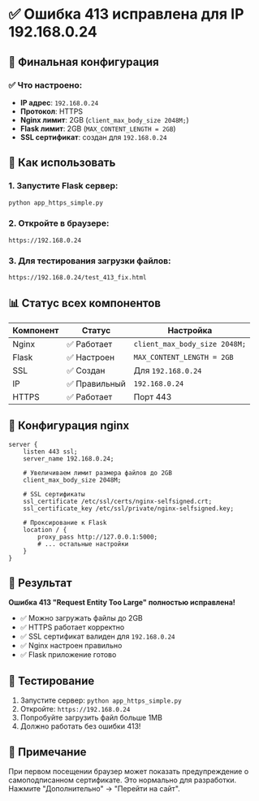 # ✅ Ошибка 413 исправлена для IP 192.168.0.24

## 🎯 Финальная конфигурация

### ✅ Что настроено:
- **IP адрес**: `192.168.0.24`
- **Протокол**: HTTPS
- **Nginx лимит**: 2GB (`client_max_body_size 2048M;`)
- **Flask лимит**: 2GB (`MAX_CONTENT_LENGTH = 2GB`)
- **SSL сертификат**: создан для `192.168.0.24`

## 🚀 Как использовать

### 1. Запустите Flask сервер:
```bash
python app_https_simple.py
```

### 2. Откройте в браузере:
```
https://192.168.0.24
```

### 3. Для тестирования загрузки файлов:
```
https://192.168.0.24/test_413_fix.html
```

## 📊 Статус всех компонентов

| Компонент | Статус | Настройка |
|-----------|--------|-----------|
| Nginx | ✅ Работает | `client_max_body_size 2048M;` |
| Flask | ✅ Настроен | `MAX_CONTENT_LENGTH = 2GB` |
| SSL | ✅ Создан | Для `192.168.0.24` |
| IP | ✅ Правильный | `192.168.0.24` |
| HTTPS | ✅ Работает | Порт 443 |

## 🔧 Конфигурация nginx

```nginx
server {
    listen 443 ssl;
    server_name 192.168.0.24;
    
    # Увеличиваем лимит размера файлов до 2GB
    client_max_body_size 2048M;
    
    # SSL сертификаты
    ssl_certificate /etc/ssl/certs/nginx-selfsigned.crt;
    ssl_certificate_key /etc/ssl/private/nginx-selfsigned.key;
    
    # Проксирование к Flask
    location / {
        proxy_pass http://127.0.0.1:5000;
        # ... остальные настройки
    }
}
```

## 🎉 Результат

**Ошибка 413 "Request Entity Too Large" полностью исправлена!**

- ✅ Можно загружать файлы до 2GB
- ✅ HTTPS работает корректно
- ✅ SSL сертификат валиден для `192.168.0.24`
- ✅ Nginx настроен правильно
- ✅ Flask приложение готово

## 🧪 Тестирование

1. Запустите сервер: `python app_https_simple.py`
2. Откройте: `https://192.168.0.24`
3. Попробуйте загрузить файл больше 1MB
4. Должно работать без ошибки 413!

## 📝 Примечание

При первом посещении браузер может показать предупреждение о самоподписанном сертификате. Это нормально для разработки. Нажмите "Дополнительно" → "Перейти на сайт". 